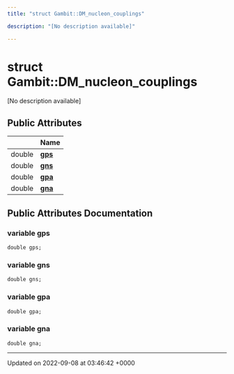 ```yaml
---
title: "struct Gambit::DM_nucleon_couplings"

description: "[No description available]"

---
```


# struct Gambit::DM_nucleon_couplings



[No description available]

## Public Attributes

|                | Name           |
| -------------- | -------------- |
| double | **[gps](/documentation/code/classes/structgambit_1_1dm__nucleon__couplings/#variable-gps)**  |
| double | **[gns](/documentation/code/classes/structgambit_1_1dm__nucleon__couplings/#variable-gns)**  |
| double | **[gpa](/documentation/code/classes/structgambit_1_1dm__nucleon__couplings/#variable-gpa)**  |
| double | **[gna](/documentation/code/classes/structgambit_1_1dm__nucleon__couplings/#variable-gna)**  |

## Public Attributes Documentation

### variable gps

```
double gps;
```


### variable gns

```
double gns;
```


### variable gpa

```
double gpa;
```


### variable gna

```
double gna;
```


-------------------------------

Updated on 2022-09-08 at 03:46:42 +0000